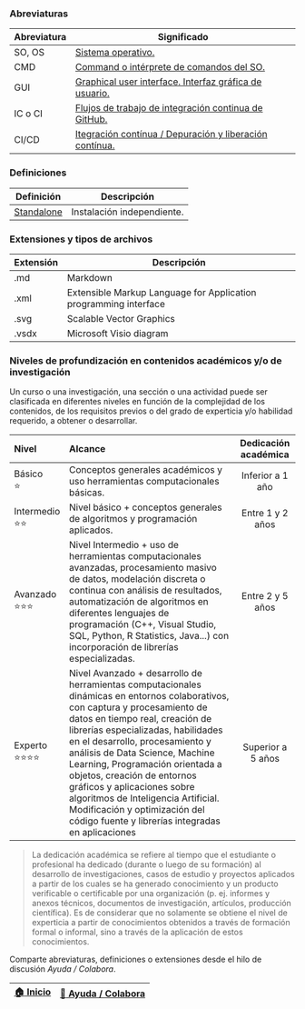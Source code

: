 ### Abreviaturas

| Abreviatura | Significado                                                                                                                                      |
|-------------|--------------------------------------------------------------------------------------------------------------------------------------------------|
| SO, OS      | [Sistema operativo.](https://en.wikipedia.org/wiki/Operating_system)                                                                             |
| CMD         | [Command o intérprete de comandos del SO.](https://en.wikipedia.org/wiki/Cmd.exe)                                                                |
| GUI         | [Graphical user interface. Interfaz gráfica de usuario.](https://en.wikipedia.org/wiki/Graphical_user_interface)                                 |
| IC o CI     | [Flujos de trabajo de integración continua de GitHub.](https://docs.github.com/es/get-started/learning-about-github/types-of-github-accounts)    |
| CI/CD       | [Itegración contínua / Depuración y liberación contínua.](https://resources.github.com/ci-cd/) |


### Definiciones

| Definición                                                       | Descripción                                                                                                                          |
|------------------------------------------------------------------|--------------------------------------------------------------------------------------------------------------------------------------|
| [Standalone](https://en.wikipedia.org/wiki/Standalone_software)  | Instalación independiente.                                                                                                           |


### Extensiones y tipos de archivos

| Extensión | Descripción                                                      |
|-----------|------------------------------------------------------------------|
| .md       | Markdown                                                         |
| .xml      | Extensible Markup Language for Application programming interface |
| .svg      | Scalable Vector Graphics                                         |
| .vsdx     | Microsoft Visio diagram                                          |


### Niveles de profundización en contenidos académicos y/o de investigación

Un curso o una investigación, una sección o una actividad puede ser clasificada en diferentes niveles en función de la complejidad de los contenidos, de los requisitos previos o del grado de experticia y/o habilidad requerido, a obtener o desarrollar. 

| Nivel                               | Alcance                                                                                                                                                                                                                                                                                                                                                                                                                                                                                                 | Dedicación académica |
|:------------------------------------|:--------------------------------------------------------------------------------------------------------------------------------------------------------------------------------------------------------------------------------------------------------------------------------------------------------------------------------------------------------------------------------------------------------------------------------------------------------------------------------------------------------|:--------------------:|
| Básico<br>:star:                    | Conceptos generales académicos y uso herramientas computacionales básicas.                                                                                                                                                                                                                                                                                                                                                                                                                              |   Inferior a 1 año   |
| Intermedio<br>:star::star:          | Nivel básico + conceptos generales de algoritmos y programación aplicados.                                                                                                                                                                                                                                                                                                                                                                                                                              |   Entre 1 y 2 años   |
| Avanzado<br>:star::star::star:      | Nivel Intermedio + uso de herramientas computacionales avanzadas, procesamiento masivo de datos, modelación discreta o continua con análisis de resultados, automatización de algoritmos en diferentes lenguajes de programación (C++, Visual Studio, SQL, Python, R Statistics, Java...) con incorporación de librerías especializadas.                                                                                                                                                                |   Entre 2 y 5 años   |
| Experto<br>:star::star::star::star: | Nivel Avanzado + desarrollo de herramientas computacionales dinámicas en entornos colaborativos, con captura y procesamiento de datos en tiempo real, creación de librerías especializadas, habilidades en el desarrollo, procesamiento y análisis de Data Science, Machine Learning, Programación orientada a objetos, creación de entornos gráficos y aplicaciones sobre algoritmos de Inteligencia Artificial. Modificación y optimización del código fuente y librerías integradas en aplicaciones  |  Superior a 5 años   |

> La dedicación académica se refiere al tiempo que el estudiante o profesional ha dedicado (durante o luego de su formación) al desarrollo de investigaciones, casos de estudio y proyectos aplicados a partir de los cuales se ha generado conocimiento y un producto verificable o certificable por una organización (p. ej. informes y anexos técnicos, documentos de investigación, artículos, producción científica). Es de considerar que no solamente se obtiene el nivel de experticia a partir de conocimientos obtenidos a través de formación formal o informal, sino a través de la aplicación de estos conocimientos. 

Comparte abreviaturas, definiciones o extensiones desde el hilo de discusión _Ayuda / Colabora_.

| [:house: Inicio](Readme.md) | [:beginner: Ayuda / Colabora](https://github.com/rcfdtools/R.TeachingResearchGuide/discussions/11) |
|-----------------------------|----------------------------------------------------------------------------------------------------|
